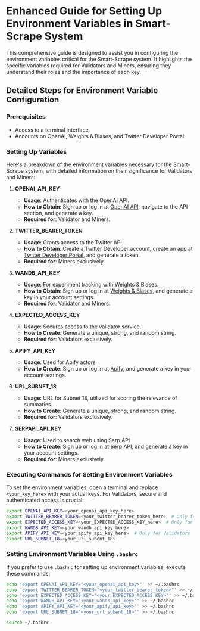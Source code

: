 # Enhanced Guide for Setting Up Environment Variables in Smart-Scrape System

This comprehensive guide is designed to assist you in configuring the environment variables critical for the Smart-Scrape system. It highlights the specific variables required for Validators and Miners, ensuring they understand their roles and the importance of each key.

## Detailed Steps for Environment Variable Configuration

### Prerequisites
- Access to a terminal interface.
- Accounts on OpenAI, Weights & Biases, and Twitter Developer Portal.

### Setting Up Variables
Here's a breakdown of the environment variables necessary for the Smart-Scrape system, with detailed information on their significance for Validators and Miners:

1. **OPENAI_API_KEY**
   - **Usage**: Authenticates with the OpenAI API.
   - **How to Obtain**: Sign up or log in at [OpenAI API](https://beta.openai.com/signup/), navigate to the API section, and generate a key.
   - **Required for**: Validator and Miners.

2. **TWITTER_BEARER_TOKEN**
   - **Usage**: Grants access to the Twitter API.
   - **How to Obtain**: Create a Twitter Developer account, create an app at [Twitter Developer Portal](https://developer.twitter.com/en/portal/dashboard), and generate a token.
   - **Required for**: Miners exclusively.

3. **WANDB_API_KEY**
   - **Usage**: For experiment tracking with Weights & Biases.
   - **How to Obtain**: Sign up or log in at [Weights & Biases](https://wandb.ai/), and generate a key in your account settings.
   - **Required for**: Validator and Miners.

4. **EXPECTED_ACCESS_KEY**
   - **Usage**: Secures access to the validator service.
   - **How to Create**: Generate a unique, strong, and random string.
   - **Required for**: Validators exclusively.

5. **APIFY_API_KEY**
   - **Usage**: Used for Apify actors
   - **How to Create**: Sign up or log in at [Apify](https://apify.com/), and generate a key in your account settings.

5. **URL_SUBNET_18**
   - **Usage**: URL for Subnet 18, utilized for scoring the relevance of summaries.
   - **How to Create**: Generate a unique, strong, and random string.
   - **Required for**: Validators exclusively.

6. **SERPAPI_API_KEY**
   - **Usage**: Used to search web using Serp API
   - **How to Create**: Sign up or log in at [Serp API](https://serpapi.com/), and generate a key in your account settings.
   - **Required for**: Miners exclusively.

### Executing Commands for Setting Environment Variables
To set the environment variables, open a terminal and replace `<your_key_here>` with your actual keys. For Validators, secure and authenticated access is crucial:

```bash
export OPENAI_API_KEY=<your_openai_api_key_here>
export TWITTER_BEARER_TOKEN=<your_twitter_bearer_token_here>  # Only for Miners
export EXPECTED_ACCESS_KEY=<your_EXPECTED_ACCESS_KEY_here>  # Only for Validators
export WANDB_API_KEY=<your_wandb_api_key_here>
export APIFY_API_KEY=<your_apify_api_key_here>  # Only for Validators
export URL_SUBNET_18=<your_url_subent_18>
```

### Setting Environment Variables Using `.bashrc`
If you prefer to use `.bashrc` for setting up environment variables, execute these commands:

```bash
echo 'export OPENAI_API_KEY="<your_openai_api_key>"' >> ~/.bashrc
echo 'export TWITTER_BEARER_TOKEN="<your_twitter_bearer_token>"' >> ~/.bashrc  # Only for Miners
echo 'export EXPECTED_ACCESS_KEY="<your_EXPECTED_ACCESS_KEY>"' >> ~/.bashrc  # Only for Validators
echo 'export WANDB_API_KEY="<your_wandb_api_key>"' >> ~/.bashrc
echo 'export APIFY_API_KEY="<your_apify_api_key>"' >> ~/.bashrc
echo 'export URL_SUBNET_18="<your_url_subent_18>"' >> ~/.bashrc

source ~/.bashrc
```
